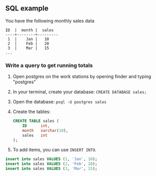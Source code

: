 ## SQL example

You have the following monthly sales data

  ```
  ID  |  month |  sales
  ----+--------+---------
   1  |    Jan |   10
   2  |    Feb |   20  
   3  |    Mar |   15
  ...
  ```

### Write a query to get running totals

1. Open postgres on the work stations by opening finder and typing "postgres"

1. In your terminal, create your database: `CREATE DATABASE sales;`

2. Open the database: `psql -U postgres sales`

3. Create the tables:

    ```sql
    CREATE TABLE sales (
        ID      int,
        month   varchar(10),
        sales   int
    );
    ```
4. To add items, you can use `INSERT INTO`.

```sql
insert into sales VALUES (1, 'Jan', 10);
insert into sales VALUES (2, 'Feb', 20);
insert into sales VALUES (3, 'Mar', 15);  
```
